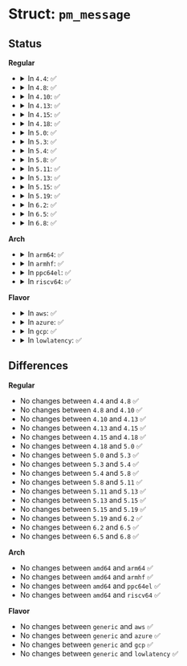 # Struct: <code>pm_message</code>

## Status
<b>Regular</b>
<ul>
<li>
<details>
<summary>In <code>4.4</code>: ✅</summary>

```c
struct pm_message {
    int event;
};
```
</details>
</li>
<li>
<details>
<summary>In <code>4.8</code>: ✅</summary>

```c
struct pm_message {
    int event;
};
```
</details>
</li>
<li>
<details>
<summary>In <code>4.10</code>: ✅</summary>

```c
struct pm_message {
    int event;
};
```
</details>
</li>
<li>
<details>
<summary>In <code>4.13</code>: ✅</summary>

```c
struct pm_message {
    int event;
};
```
</details>
</li>
<li>
<details>
<summary>In <code>4.15</code>: ✅</summary>

```c
struct pm_message {
    int event;
};
```
</details>
</li>
<li>
<details>
<summary>In <code>4.18</code>: ✅</summary>

```c
struct pm_message {
    int event;
};
```
</details>
</li>
<li>
<details>
<summary>In <code>5.0</code>: ✅</summary>

```c
struct pm_message {
    int event;
};
```
</details>
</li>
<li>
<details>
<summary>In <code>5.3</code>: ✅</summary>

```c
struct pm_message {
    int event;
};
```
</details>
</li>
<li>
<details>
<summary>In <code>5.4</code>: ✅</summary>

```c
struct pm_message {
    int event;
};
```
</details>
</li>
<li>
<details>
<summary>In <code>5.8</code>: ✅</summary>

```c
struct pm_message {
    int event;
};
```
</details>
</li>
<li>
<details>
<summary>In <code>5.11</code>: ✅</summary>

```c
struct pm_message {
    int event;
};
```
</details>
</li>
<li>
<details>
<summary>In <code>5.13</code>: ✅</summary>

```c
struct pm_message {
    int event;
};
```
</details>
</li>
<li>
<details>
<summary>In <code>5.15</code>: ✅</summary>

```c
struct pm_message {
    int event;
};
```
</details>
</li>
<li>
<details>
<summary>In <code>5.19</code>: ✅</summary>

```c
struct pm_message {
    int event;
};
```
</details>
</li>
<li>
<details>
<summary>In <code>6.2</code>: ✅</summary>

```c
struct pm_message {
    int event;
};
```
</details>
</li>
<li>
<details>
<summary>In <code>6.5</code>: ✅</summary>

```c
struct pm_message {
    int event;
};
```
</details>
</li>
<li>
<details>
<summary>In <code>6.8</code>: ✅</summary>

```c
struct pm_message {
    int event;
};
```
</details>
</li>
</ul>
<b>Arch</b>
<ul>
<li>
<details>
<summary>In <code>arm64</code>: ✅</summary>

```c
struct pm_message {
    int event;
};
```
</details>
</li>
<li>
<details>
<summary>In <code>armhf</code>: ✅</summary>

```c
struct pm_message {
    int event;
};
```
</details>
</li>
<li>
<details>
<summary>In <code>ppc64el</code>: ✅</summary>

```c
struct pm_message {
    int event;
};
```
</details>
</li>
<li>
<details>
<summary>In <code>riscv64</code>: ✅</summary>

```c
struct pm_message {
    int event;
};
```
</details>
</li>
</ul>
<b>Flavor</b>
<ul>
<li>
<details>
<summary>In <code>aws</code>: ✅</summary>

```c
struct pm_message {
    int event;
};
```
</details>
</li>
<li>
<details>
<summary>In <code>azure</code>: ✅</summary>

```c
struct pm_message {
    int event;
};
```
</details>
</li>
<li>
<details>
<summary>In <code>gcp</code>: ✅</summary>

```c
struct pm_message {
    int event;
};
```
</details>
</li>
<li>
<details>
<summary>In <code>lowlatency</code>: ✅</summary>

```c
struct pm_message {
    int event;
};
```
</details>
</li>
</ul>

## Differences
<b>Regular</b>
<ul>
<li>
No changes between <code>4.4</code> and <code>4.8</code> ✅
</li>
<li>
No changes between <code>4.8</code> and <code>4.10</code> ✅
</li>
<li>
No changes between <code>4.10</code> and <code>4.13</code> ✅
</li>
<li>
No changes between <code>4.13</code> and <code>4.15</code> ✅
</li>
<li>
No changes between <code>4.15</code> and <code>4.18</code> ✅
</li>
<li>
No changes between <code>4.18</code> and <code>5.0</code> ✅
</li>
<li>
No changes between <code>5.0</code> and <code>5.3</code> ✅
</li>
<li>
No changes between <code>5.3</code> and <code>5.4</code> ✅
</li>
<li>
No changes between <code>5.4</code> and <code>5.8</code> ✅
</li>
<li>
No changes between <code>5.8</code> and <code>5.11</code> ✅
</li>
<li>
No changes between <code>5.11</code> and <code>5.13</code> ✅
</li>
<li>
No changes between <code>5.13</code> and <code>5.15</code> ✅
</li>
<li>
No changes between <code>5.15</code> and <code>5.19</code> ✅
</li>
<li>
No changes between <code>5.19</code> and <code>6.2</code> ✅
</li>
<li>
No changes between <code>6.2</code> and <code>6.5</code> ✅
</li>
<li>
No changes between <code>6.5</code> and <code>6.8</code> ✅
</li>
</ul>
<b>Arch</b>
<ul>
<li>
No changes between <code>amd64</code> and <code>arm64</code> ✅
</li>
<li>
No changes between <code>amd64</code> and <code>armhf</code> ✅
</li>
<li>
No changes between <code>amd64</code> and <code>ppc64el</code> ✅
</li>
<li>
No changes between <code>amd64</code> and <code>riscv64</code> ✅
</li>
</ul>
<b>Flavor</b>
<ul>
<li>
No changes between <code>generic</code> and <code>aws</code> ✅
</li>
<li>
No changes between <code>generic</code> and <code>azure</code> ✅
</li>
<li>
No changes between <code>generic</code> and <code>gcp</code> ✅
</li>
<li>
No changes between <code>generic</code> and <code>lowlatency</code> ✅
</li>
</ul>
